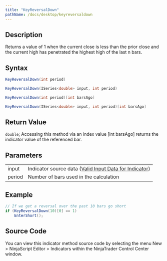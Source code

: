 ```yaml
---
title: "KeyReversalDown"
pathName: /docs/desktop/keyreversaldown
---
```


## Description

Returns a value of 1 when the current close is less than the prior close and the current high has penetrated the highest high of the last n bars.

## Syntax

```csharp
KeyReversalDown(int period)

KeyReversalDown(ISeries<double> input, int period)

KeyReversalDown(int period)[int barsAgo]

KeyReversalDown(ISeries<double> input, int period)[int barsAgo]
```

## Return Value

`double`; Accessing this method via an index value [int barsAgo] returns the indicator value of the referenced bar.

## Parameters

|  |  |
| --- | --- |
| input | Indicator source data ([Valid Input Data for Indicator](/docs/desktop/valid_input_data_for_indicator)) |
| period | Number of bars used in the calculation |

## Example

```csharp
// If we get a reversal over the past 10 bars go short
if (KeyReversalDown(10)[0] == 1)
    EnterShort();
```

## Source Code

You can view this indicator method source code by selecting the menu New > NinjaScript Editor > Indicators within the NinjaTrader Control Center window.
